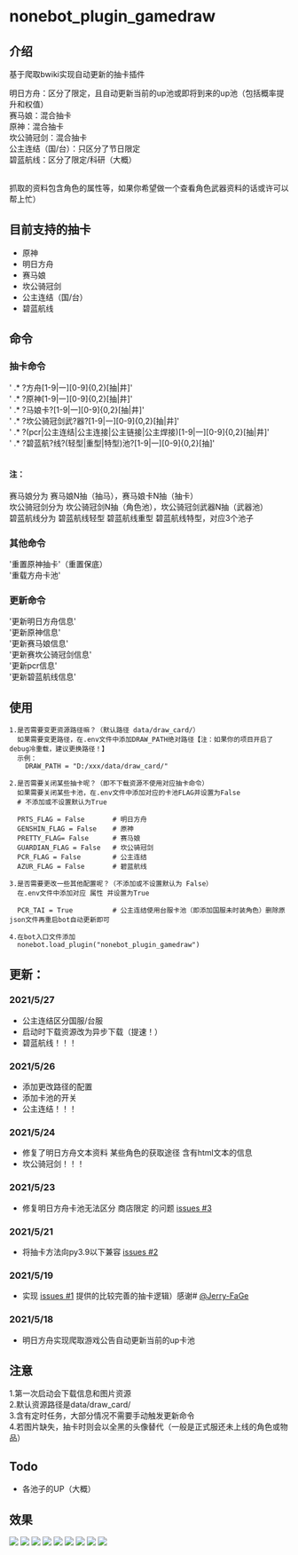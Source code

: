 # nonebot_plugin_gamedraw

## 介绍
基于爬取bwiki实现自动更新的抽卡插件

  明日方舟：区分了限定，且自动更新当前的up池或即将到来的up池（包括概率提升和权值）<br>
  赛马娘：混合抽卡<br>
  原神：混合抽卡<br>
  坎公骑冠剑：混合抽卡<br>
  公主连结（国/台）：只区分了节日限定<br>
  碧蓝航线：区分了限定/科研（大概）<br>
<br>

抓取的资料包含角色的属性等，如果你希望做一个查看角色武器资料的话或许可以帮上忙）

## 目前支持的抽卡
* 原神
* 明日方舟
* 赛马娘
* 坎公骑冠剑
* 公主连结（国/台）
* 碧蓝航线

## 命令
### 抽卡命令
'   .* ?方舟[1-9|一][0-9]{0,2}[抽|井]'  <br>
'   .* ?原神[1-9|一][0-9]{0,2}[抽|井]'  <br>
'   .* ?马娘卡?[1-9|一][0-9]{0,2}[抽|井]'  <br>
'   .* ?坎公骑冠剑武?器?[1-9|一][0-9]{0,2}[抽|井]'<br>
'   .* ?(pcr|公主连结|公主连接|公主链接|公主焊接)[1-9|一][0-9]{0,2}[抽|井]'<br>
'   .* ?碧蓝航?线?(轻型|重型|特型)池?[1-9|一][0-9]{0,2}[抽]'<br>
<br>

#### 注：
赛马娘分为 赛马娘N抽（抽马），赛马娘卡N抽（抽卡）<br>
坎公骑冠剑分为 坎公骑冠剑N抽（角色池），坎公骑冠剑武器N抽（武器池）<br>
碧蓝航线分为 碧蓝航线轻型 碧蓝航线重型 碧蓝航线特型，对应3个池子<br>

### 其他命令
'重置原神抽卡'（重置保底）<br>
'重载方舟卡池'<br>

### 更新命令
'更新明日方舟信息'<br>
'更新原神信息'<br>
'更新赛马娘信息'<br>
'更新赛坎公骑冠剑信息'<br>
'更新pcr信息'<br>
'更新碧蓝航线信息'<br>

## 使用
  ```
  1.是否需要变更资源路径嘛？（默认路径 data/draw_card/）
    如果需要变更路径，在.env文件中添加DRAW_PATH绝对路径【注：如果你的项目开启了debug冷重载，建议更换路径！】
    示例：
      DRAW_PATH = "D:/xxx/data/draw_card/"
   
  2.是否需要关闭某些抽卡呢？（即不下载资源不使用对应抽卡命令）
    如果需要关闭某些卡池，在.env文件中添加对应的卡池FLAG并设置为False
    # 不添加或不设置默认为True
    
    PRTS_FLAG = False       # 明日方舟
    GENSHIN_FLAG = False    # 原神
    PRETTY_FLAG= False      # 赛马娘
    GUARDIAN_FLAG = False   # 坎公骑冠剑
    PCR_FLAG = False        # 公主连结
    AZUR_FLAG = False       # 碧蓝航线
  
  3.是否需要更改一些其他配置呢？（不添加或不设置默认为 False）
    在.env文件中添加对应 属性 并设置为True
    
    PCR_TAI = True          # 公主连结使用台服卡池（即添加国服未时装角色）删除原json文件再重启bot自动更新即可
    
  4.在bot入口文件添加
    nonebot.load_plugin("nonebot_plugin_gamedraw")
  ```
    
## 更新：
### 2021/5/27
  * 公主连结区分国服/台服
  * 启动时下载资源改为异步下载（提速！）
  * 碧蓝航线！！！
### 2021/5/26
  * 添加更改路径的配置
  * 添加卡池的开关
  * 公主连结！！！
### 2021/5/24
  * 修复了明日方舟文本资料 某些角色的获取途径 含有html文本的信息
  * 坎公骑冠剑！！！
### 2021/5/23
  * 修复明日方舟卡池无法区分 商店限定 的问题 [issues #3](https://github.com/HibiKier/nonebot_plugin_gamedraw/issues/3)
### 2021/5/21
  * 将抽卡方法向py3.9以下兼容 [issues #2](https://github.com/HibiKier/nonebot_plugin_gamedraw/issues/2)
### 2021/5/19
  * 实现 [issues #1](https://github.com/HibiKier/nonebot_plugin_gamedraw/issues/1) 提供的比较完善的抽卡逻辑）感谢# [@Jerry-FaGe](https://github.com/Jerry-FaGe)
### 2021/5/18
  * 明日方舟实现爬取游戏公告自动更新当前的up卡池
  

## 注意
1.第一次启动会下载信息和图片资源<br>
2.默认资源路径是data/draw_card/  <br>
3.含有定时任务，大部分情况不需要手动触发更新命令<br>
4.若图片缺失，抽卡时则会以全黑的头像替代（一般是正式服还未上线的角色或物品）

## Todo

  * 各池子的UP（大概）

## 效果
![](https://github.com/HibiKier/nonebot_plugin_gamedraw/blob/main/docs/0.png)
![](https://raw.githubusercontent.com/HibiKier/nonebot_plugin_gamedraw/main/docs/CM85%40%5B6TG%25%25SEZ5%24T%7DH5A73.png)
![](https://github.com/HibiKier/nonebot_plugin_gamedraw/blob/main/docs/1.png)
![](https://github.com/HibiKier/nonebot_plugin_gamedraw/blob/main/docs/2.png)
![](https://github.com/HibiKier/nonebot_plugin_gamedraw/blob/main/docs/3.png)
![](https://github.com/HibiKier/nonebot_plugin_gamedraw/blob/main/docs/5.png)
![](https://github.com/HibiKier/nonebot_plugin_gamedraw/blob/main/docs/6.png)
![](https://github.com/HibiKier/nonebot_plugin_gamedraw/blob/main/docs/prc.png)
![](https://github.com/HibiKier/nonebot_plugin_gamedraw/blob/main/docs/bl.png)


